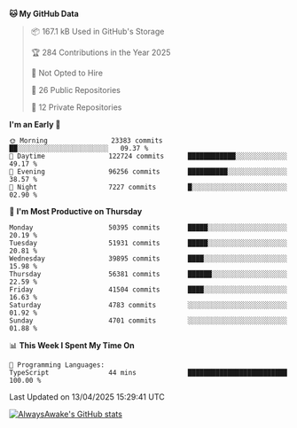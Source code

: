 <!--START_SECTION:waka-->
**🐱 My GitHub Data** 

> 📦 167.1 kB Used in GitHub's Storage 
 > 
> 🏆 284 Contributions in the Year 2025
 > 
> 🚫 Not Opted to Hire
 > 
> 📜 26 Public Repositories 
 > 
> 🔑 12 Private Repositories 
 > 
**I'm an Early 🐤** 

```text
🌞 Morning                23383 commits       ██░░░░░░░░░░░░░░░░░░░░░░░   09.37 % 
🌆 Daytime                122724 commits      ████████████░░░░░░░░░░░░░   49.17 % 
🌃 Evening                96256 commits       ██████████░░░░░░░░░░░░░░░   38.57 % 
🌙 Night                  7227 commits        █░░░░░░░░░░░░░░░░░░░░░░░░   02.90 % 
```
📅 **I'm Most Productive on Thursday** 

```text
Monday                   50395 commits       █████░░░░░░░░░░░░░░░░░░░░   20.19 % 
Tuesday                  51931 commits       █████░░░░░░░░░░░░░░░░░░░░   20.81 % 
Wednesday                39895 commits       ████░░░░░░░░░░░░░░░░░░░░░   15.98 % 
Thursday                 56381 commits       ██████░░░░░░░░░░░░░░░░░░░   22.59 % 
Friday                   41504 commits       ████░░░░░░░░░░░░░░░░░░░░░   16.63 % 
Saturday                 4783 commits        ░░░░░░░░░░░░░░░░░░░░░░░░░   01.92 % 
Sunday                   4701 commits        ░░░░░░░░░░░░░░░░░░░░░░░░░   01.88 % 
```


📊 **This Week I Spent My Time On** 

```text
💬 Programming Languages: 
TypeScript               44 mins             █████████████████████████   100.00 % 
```


 Last Updated on 13/04/2025 15:29:41 UTC
<!--END_SECTION:waka-->

[![AlwaysAwake's GitHub stats](https://github-readme-stats.vercel.app/api?username=AlwaysAwake&show_icons=true&theme=github_dark&count_private=true)](https://github.com/AlwaysAwake/AlwaysAwake)
